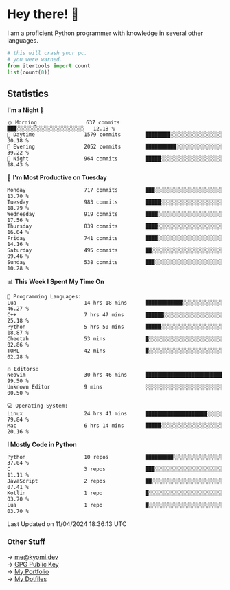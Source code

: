 # Hey there! 👋

I am a proficient Python programmer with knowledge in several other languages.

```py
# this will crash your pc.
# you were warned.
from itertools import count
list(count(0))
```

## Statistics
<!--START_SECTION:waka-->
**I'm a Night 🦉** 

```text
🌞 Morning                637 commits         ███░░░░░░░░░░░░░░░░░░░░░░   12.18 % 
🌆 Daytime                1579 commits        ████████░░░░░░░░░░░░░░░░░   30.18 % 
🌃 Evening                2052 commits        ██████████░░░░░░░░░░░░░░░   39.22 % 
🌙 Night                  964 commits         █████░░░░░░░░░░░░░░░░░░░░   18.43 % 
```
📅 **I'm Most Productive on Tuesday** 

```text
Monday                   717 commits         ███░░░░░░░░░░░░░░░░░░░░░░   13.70 % 
Tuesday                  983 commits         █████░░░░░░░░░░░░░░░░░░░░   18.79 % 
Wednesday                919 commits         ████░░░░░░░░░░░░░░░░░░░░░   17.56 % 
Thursday                 839 commits         ████░░░░░░░░░░░░░░░░░░░░░   16.04 % 
Friday                   741 commits         ████░░░░░░░░░░░░░░░░░░░░░   14.16 % 
Saturday                 495 commits         ██░░░░░░░░░░░░░░░░░░░░░░░   09.46 % 
Sunday                   538 commits         ███░░░░░░░░░░░░░░░░░░░░░░   10.28 % 
```


📊 **This Week I Spent My Time On** 

```text
💬 Programming Languages: 
Lua                      14 hrs 18 mins      ████████████░░░░░░░░░░░░░   46.27 % 
C++                      7 hrs 47 mins       ██████░░░░░░░░░░░░░░░░░░░   25.18 % 
Python                   5 hrs 50 mins       █████░░░░░░░░░░░░░░░░░░░░   18.87 % 
Cheetah                  53 mins             █░░░░░░░░░░░░░░░░░░░░░░░░   02.86 % 
TOML                     42 mins             █░░░░░░░░░░░░░░░░░░░░░░░░   02.28 % 

🔥 Editors: 
Neovim                   30 hrs 46 mins      █████████████████████████   99.50 % 
Unknown Editor           9 mins              ░░░░░░░░░░░░░░░░░░░░░░░░░   00.50 % 

💻 Operating System: 
Linux                    24 hrs 41 mins      ████████████████████░░░░░   79.84 % 
Mac                      6 hrs 14 mins       █████░░░░░░░░░░░░░░░░░░░░   20.16 % 
```

**I Mostly Code in Python** 

```text
Python                   10 repos            █████████░░░░░░░░░░░░░░░░   37.04 % 
C                        3 repos             ███░░░░░░░░░░░░░░░░░░░░░░   11.11 % 
JavaScript               2 repos             ██░░░░░░░░░░░░░░░░░░░░░░░   07.41 % 
Kotlin                   1 repo              █░░░░░░░░░░░░░░░░░░░░░░░░   03.70 % 
Lua                      1 repo              █░░░░░░░░░░░░░░░░░░░░░░░░   03.70 % 
```




 Last Updated on 11/04/2024 18:36:13 UTC
<!--END_SECTION:waka-->

### Other Stuff

→ [me@kyomi.dev](mailto:me@kyomi.dev)\
→ [GPG Public Key](https://github.com/bitterteriyaki.gpg)\
→ [My Portfolio](https://kyomi.dev)\
→ [My Dotfiles](https://github.com/bitterteriyaki/dotfiles)
